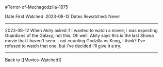 #Terror-of-Mechagodzilla-1975

Date First Watched:  2023-08-12
Dates Rewatched:  Never

---
2023-08-12
When Akity asked if I wanted to watch a movie, I was expecting Guardians of the Galaxy, not this.  Oh well.  Akity says this is the last Showa movie that I haven't seen...  not counting Godzilla vs Kong, I think?  I've refused to watch that one, but I've decided I'll give it a try.

---
Back to [[Movies-Watched]]